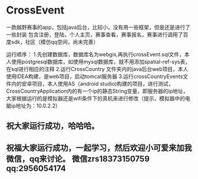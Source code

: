# CrossEvent

一款越野赛事的app，包括java后台，比较小，没有用一些框架，但是还是进行了一些封装
包含注册，登陆，个人主页，赛事查看，赛事报名，赛事进行调用了百度sdk，社区（模仿qq空间，尚未完善）

运行顺序：
1.先创建数据库，数据库名为webgis,再执行crossEvent.sql文件，本人使用postgresql数据库，如使用mysql数据库，就不用添加spatial-ref-sys表，在sql进行相应的注释
2.运行CrossCountry 文件夹内的java后台web项目，本人使用IDEA构建，是web项目，启动tomcat服务器
3.运行crossCountryEvents文件内的安卓项目，本人使用AS（android studio)构建的项目，进行测试，CrossCountryApplication内的有一个ip的静态String变量，即服务器的ip地址，大家根据运行的是模拟器还是wifi条件下的真机来进行修改（提示，模拟器中的电脑ip地址为：10.0.2.2）


##  祝大家运行成功，哈哈哈。
##  祝福大家运行成功，一起学习，然后欢迎小可爱来加我微信，qq来讨论。  微信zrs18373150759  qq:2956054174  
